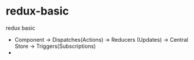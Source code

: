 # redux-basic
redux basic
* Component -> Dispatches(Actions) -> Reducers (Updates) -> Central Store  -> Triggers(Subscriptions)
* 
